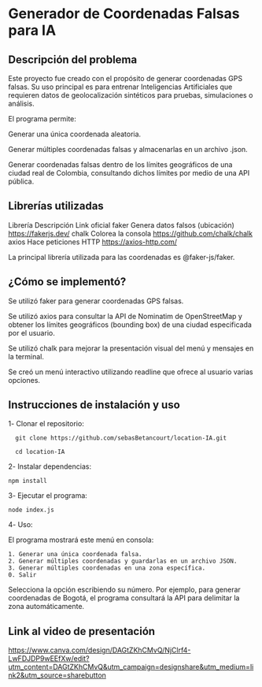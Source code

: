 #  Generador de Coordenadas Falsas para IA

## Descripción del problema
Este proyecto fue creado con el propósito de generar coordenadas GPS falsas.
Su uso principal es para entrenar Inteligencias Artificiales que requieren datos de geolocalización sintéticos para pruebas, simulaciones o análisis.

El programa permite:

Generar una única coordenada aleatoria.

Generar múltiples coordenadas falsas y almacenarlas en un archivo .json.

Generar coordenadas falsas dentro de los límites geográficos de una ciudad real de Colombia, consultando dichos límites por medio de una API pública.

## Librerías utilizadas
Librería	Descripción	Link oficial
faker	Genera datos falsos (ubicación)	https://fakerjs.dev/
chalk	Colorea la consola	https://github.com/chalk/chalk
axios	Hace peticiones HTTP	https://axios-http.com/

La principal librería utilizada para las coordenadas es @faker-js/faker.

## ¿Cómo se implementó?
Se utilizó faker para generar coordenadas GPS falsas.

Se utilizó axios para consultar la API de Nominatim de OpenStreetMap y obtener los límites geográficos (bounding box) de una ciudad especificada por el usuario.

Se utilizó chalk para mejorar la presentación visual del menú y mensajes en la terminal.

Se creó un menú interactivo utilizando readline que ofrece al usuario varias opciones.

## Instrucciones de instalación y uso
1️-  Clonar el repositorio:

```
  git clone https://github.com/sebasBetancourt/location-IA.git
  
  cd location-IA
```
2️-  Instalar dependencias:

```
npm install
```
3️-  Ejecutar el programa:

```
node index.js
```
4️- Uso:

El programa mostrará este menú en consola:


```
1. Generar una única coordenada falsa.
2. Generar múltiples coordenadas y guardarlas en un archivo JSON.
3. Generar múltiples coordenadas en una zona específica.
0. Salir
```
Selecciona la opción escribiendo su número.
Por ejemplo, para generar coordenadas de Bogotá, el programa consultará la API para delimitar la zona automáticamente.

## Link al video de presentación
https://www.canva.com/design/DAGtZKhCMvQ/NjClrf4-LwFDJDP9wEEfXw/edit?utm_content=DAGtZKhCMvQ&utm_campaign=designshare&utm_medium=link2&utm_source=sharebutton